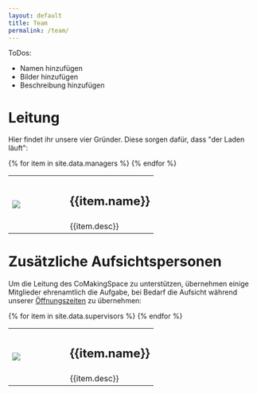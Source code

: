 ```yaml
---
layout: default
title: Team
permalink: /team/
---
```

ToDos:
* Namen hinzufügen
* Bilder hinzufügen
* Beschreibung hinzufügen


Leitung
=
Hier findet ihr unsere vier Gründer. Diese sorgen dafür, dass "der Laden läuft":
<table class="table table-borderless">
    {% for item in site.data.managers %}
        <tr>
            <td rowspan="2" style="height: 100px;width:100px;"><img src="{{item.image}}" style="max-width: 100%; max-height: 100%;"></td>
            <td><h2>{{item.name}}</h2></td>
        </tr>
        <tr>
            <td>{{item.desc}}</td>
        </tr>
    {% endfor %}
</table>

Zusätzliche Aufsichtspersonen
=
Um die Leitung des CoMakingSpace zu unterstützen, übernehmen einige Mitglieder ehrenamtlich die Aufgabe, bei Bedarf die Aufsicht während unserer [Öffnungszeiten](/calendar) zu übernehmen:
<table class="table table-borderless">
    {% for item in site.data.supervisors %}
        <tr>
            <td rowspan="2" style="height: 100px;width:100px;"><img src="{{item.image}}" style="max-width: 100%; max-height: 100%;"></td>
            <td><h2>{{item.name}}</h2></td>
        </tr>
        <tr>
            <td>{{item.desc}}</td>
        </tr>
    {% endfor %}
</table>
